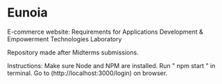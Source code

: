 # Eunoia
E-commerce website: Requirements for Applications Development & Empowerment Technologies Laboratory

Repository made after Midterms submissions.

Instructions:
Make sure Node and NPM are installed.
Run " npm start " in terminal.
Go to (http://localhost:3000/login) on browser.
